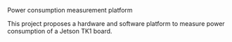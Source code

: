 Power consumption measurement platform

This project proposes a hardware and software platform to measure power consumption of a Jetson TK1 board.
